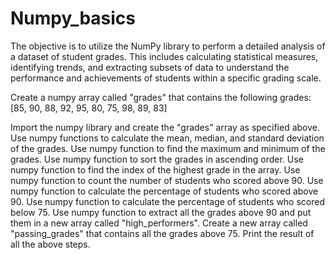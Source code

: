 # Numpy_basics
The objective  is to utilize the NumPy library to perform a detailed analysis of a dataset of student grades. This includes calculating statistical measures, identifying trends, and extracting subsets of data to understand the performance and achievements of students within a specific grading scale.


Create a numpy array called "grades" that contains the following grades: [85, 90, 88, 92, 95, 80, 75, 98, 89, 83]

Import the numpy library and create the "grades" array as specified above.
Use numpy functions to calculate the mean, median, and standard deviation of the grades.
Use numpy function to find the maximum and minimum of the grades.
Use numpy function to sort the grades in ascending order.
Use numpy function to find the index of the highest grade in the array.
Use numpy function to count the number of students who scored above 90.
Use numpy function to calculate the percentage of students who scored above 90.
Use numpy function to calculate the percentage of students who scored below 75.
Use numpy function to extract all the grades above 90 and put them in a new array called "high_performers".
Create a new array called "passing_grades" that contains all the grades above 75.
Print the result of all the above steps.
